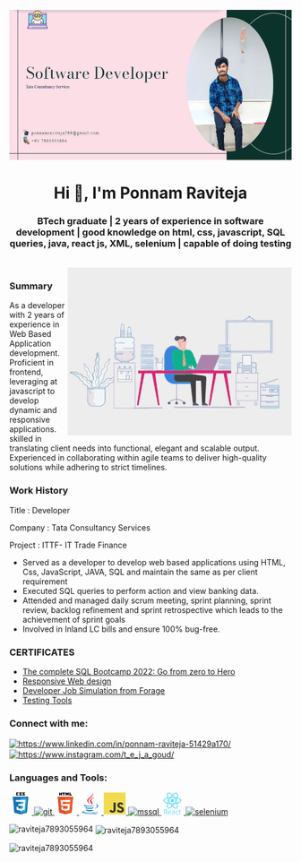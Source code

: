 ![logo](https://github.com/raviteja7893055964/raviteja7893055964/blob/gh-pages/Raviteja_Banner.png)
<h1 align="center">Hi 👋, I'm Ponnam Raviteja</h1>
<h3 align="center">BTech graduate | 2 years of experience in software development | good knowledge on html, css, javascript, SQL queries, java, react js, XML, selenium | capable of doing testing</h3>
<br>
<img align='right' alt='coding animation' width='400' src="https://github.com/raviteja7893055964/raviteja7893055964/blob/gh-pages/work-working.gif?raw=true">


<h3 align="left">Summary</h3>
<p align="left">	As a developer with 2 years of experience in Web Based Application development. Proficient in frontend, leveraging at javascript to develop dynamic and responsive applications. skilled in translating client needs into functional, elegant and scalable output. Experienced in collaborating within agile teams to deliver high-quality solutions while adhering to strict timelines.</p>

<h3 align="left">Work History</h3>
<p>Title : Developer</p>
<p>Company : Tata Consultancy Services</p>

<p>Project : ITTF- IT Trade Finance</p>

<p>
<ul>
  <li>Served as a developer to develop web based applications using HTML, Css, JavaScript, JAVA, SQL and maintain the same as per client requirement</li>
  <li>Executed SQL queries to perform action and view banking data.</li>
  <li>Attended and managed daily scrum meeting, sprint planning, sprint review, backlog refinement and sprint retrospective which leads to the achievement of sprint goals</li>
    <li>Involved in Inland LC bills and ensure 100% bug-free.
</li>

</ul>
</p>

<h3 align="left">CERTIFICATES</h3>
<ul>
<li><a href="https://www.udemy.com/certificate/UC-fd658d5d-298a-4930-bc0e-747069b360c0/">The complete SQL Bootcamp 2022: Go from zero to Hero</a></li>
<li><a href="https://www.freecodecamp.org/certification/fcc6219cbd6-81e3-4691-b726-9179ebff8ece/responsive-web-design">Responsive Web design</a></li>
<li><a href="https://github.com/raviteja7893055964/raviteja7893055964/blob/gh-pages/forgue.jpeg?raw=true">Developer Job Simulation from Forage</a></li>
<li><a href="https://github.com/raviteja7893055964/raviteja7893055964/blob/gh-pages/Selenium.jpg?raw=true">Testing Tools</a></li>
</ul>

<h3 align="left">Connect with me:</h3>
<p align="left">
<a href="https://linkedin.com/in/https://www.linkedin.com/in/ponnam-raviteja-51429a170/" target="blank"><img align="center" src="https://raw.githubusercontent.com/rahuldkjain/github-profile-readme-generator/master/src/images/icons/Social/linked-in-alt.svg" alt="https://www.linkedin.com/in/ponnam-raviteja-51429a170/" height="30" width="40" /></a>
<a href="https://instagram.com/https://www.instagram.com/t_e_j_a_goud/" target="blank"><img align="center" src="https://raw.githubusercontent.com/rahuldkjain/github-profile-readme-generator/master/src/images/icons/Social/instagram.svg" alt="https://www.instagram.com/t_e_j_a_goud/" height="30" width="40" /></a>
</p>

<h3 align="left">Languages and Tools:</h3>
<p align="left"> <a href="https://www.w3schools.com/css/" target="_blank" rel="noreferrer"> <img src="https://raw.githubusercontent.com/devicons/devicon/master/icons/css3/css3-original-wordmark.svg" alt="css3" width="40" height="40"/> </a> <a href="https://git-scm.com/" target="_blank" rel="noreferrer"> <img src="https://www.vectorlogo.zone/logos/git-scm/git-scm-icon.svg" alt="git" width="40" height="40"/> </a> <a href="https://www.w3.org/html/" target="_blank" rel="noreferrer"> <img src="https://raw.githubusercontent.com/devicons/devicon/master/icons/html5/html5-original-wordmark.svg" alt="html5" width="40" height="40"/> </a> <a href="https://www.java.com" target="_blank" rel="noreferrer"> <img src="https://raw.githubusercontent.com/devicons/devicon/master/icons/java/java-original.svg" alt="java" width="40" height="40"/> </a> <a href="https://developer.mozilla.org/en-US/docs/Web/JavaScript" target="_blank" rel="noreferrer"> <img src="https://raw.githubusercontent.com/devicons/devicon/master/icons/javascript/javascript-original.svg" alt="javascript" width="40" height="40"/> </a> <a href="https://www.microsoft.com/en-us/sql-server" target="_blank" rel="noreferrer"> <img src="https://www.svgrepo.com/show/303229/microsoft-sql-server-logo.svg" alt="mssql" width="40" height="40"/> </a> <a href="https://reactjs.org/" target="_blank" rel="noreferrer"> <img src="https://raw.githubusercontent.com/devicons/devicon/master/icons/react/react-original-wordmark.svg" alt="react" width="40" height="40"/> </a> <a href="https://www.selenium.dev" target="_blank" rel="noreferrer"> <img src="https://raw.githubusercontent.com/detain/svg-logos/780f25886640cef088af994181646db2f6b1a3f8/svg/selenium-logo.svg" alt="selenium" width="40" height="40"/> </a> </p>

<p><img align="left" src="https://github-readme-stats.vercel.app/api/top-langs?username=raviteja7893055964&show_icons=true&locale=en&layout=compact" alt="raviteja7893055964" /></p>

<p>&nbsp;<img align="center" src="https://github-readme-stats.vercel.app/api?username=raviteja7893055964&show_icons=true&locale=en" alt="raviteja7893055964" /></p>

<p><img align="center" src="https://github-readme-streak-stats.herokuapp.com/?user=raviteja7893055964&" alt="raviteja7893055964" /></p>
